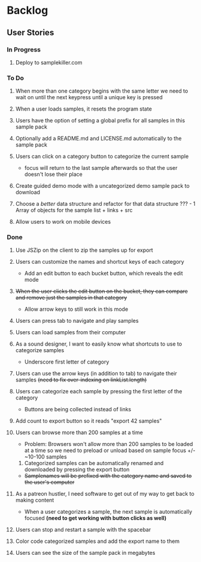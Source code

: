 # Backlog
## User Stories
### In Progress

1. Deploy to samplekiller.com
    
### To Do
1. When more than one category begins with the same letter we need to wait on until the next keypress until a unique key is pressed
1. When a user loads samples, it resets the program state
1. Users have the option of setting a global prefix for all samples in this sample pack
1. Optionally add a README.md and LICENSE.md automatically to the sample pack
1. Users can click on a category button to categorize the current sample
    * focus will return to the last sample afterwards so that the user doesn't lose their place
1. Create guided demo mode with a uncategorized demo sample pack to download

1. Choose a *better* data structure and refactor for that data structure ???
        - 1 Array of objects for the sample list + links + src

1. Allow users to work on mobile devices


### Done

1. Use JSZip on the client to zip the samples up for export

1. Users can customize the names and shortcut keys of each category
    * Add an edit button to each bucket button, which reveals the edit mode
1. ~~When the user clicks the edit button on the bucket, they can compare and remove just the samples in that category~~
    - Allow arrow keys to still work in this mode
1. Users can press tab to navigate and play samples
1. Users can load samples from their computer
1. As a sound designer, I want to easily know what shortcuts to use to categorize samples
    * Underscore first letter of category
1. Users can use the arrow keys (in addition to tab) to navigate their samples ~~(need to fix over-indexing on linkList.length)~~
1. Users can categorize each sample by pressing the first letter of the category
    * Buttons are being collected instead of links
1. Add count to export button so it reads "export 42 samples"
1. Users can browse more than 200 samples at a time
    * Problem: Browsers won't allow more than 200 samples to be loaded at a time so we need to preload or unload based on sample focus +/- ~10-100 samples
    1. Categorized samples can be automatically renamed and downloaded by pressing the export button
        
    * ~~Samplenames will be prefixed with the category name and saved to the user's computer~~

1. As a patreon hustler, I need software to get out of my way to get back to making content
    * When a user categorizes a sample, the next sample is automatically focused **(need to get working with button clicks as well)**

1. Users can stop and restart a sample with the spacebar

1. Color code categorized samples and add the export name to them

1. Users can see the size of the sample pack in megabytes